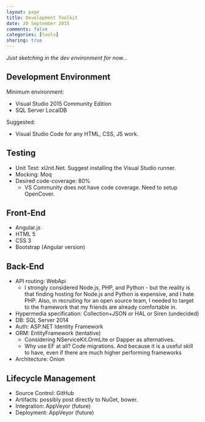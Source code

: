 ```yaml
---
layout: page
title: Development Toolkit
date: 20 September 2015
comments: false
categories: [tools]
sharing: true
---
```


*Just sketching in the dev environment for now...*

## Development Environment

Minimum environment:

* Visual Studio 2015 Community Edition
* SQL Server LocalDB

Suggested:

* Visual Studio Code for any HTML, CSS, JS work.

## Testing

* Unit Test: xUnit.Net. Suggest installing the Visual Studio runner.
* Mocking: Moq
* Desired code-coverage: 80%
  * VS Community does not have code coverage. Need to setup OpenCover.

## Front-End

* Angular.js
* HTML 5
* CSS 3
* Bootstrap (Angular version)

## Back-End

* API routing: WebApi
  * I strongly considered Node.js, PHP, and Python - but the reality
    is that finding hosting for Node.js and Python is expensive,
	and I hate PHP. Also, in recruiting for an open source team,
	I needed to target to the framework that my friends are already
	comfortable in.
* Hypermedia specification: Collection+JSON or HAL or Siren (undecided)
* DB: SQL Server 2014
* Auth: ASP.NET Identity Framework
* ORM: EntityFramework (tentative)
  * Considering NServiceKit.OrmLite or Dapper as alternatives.
  * Why use EF at all? Code migrations. And because it is a useful
    skill to have, even if there are much higher performing 
	frameworks
* Architecture: Onion


## Lifecycle Management

* Source Control: GitHub
* Artifacts: possibly post directly to NuGet, bower.
* Integration: AppVeyor (future)
* Deployment: AppVeyor (future)